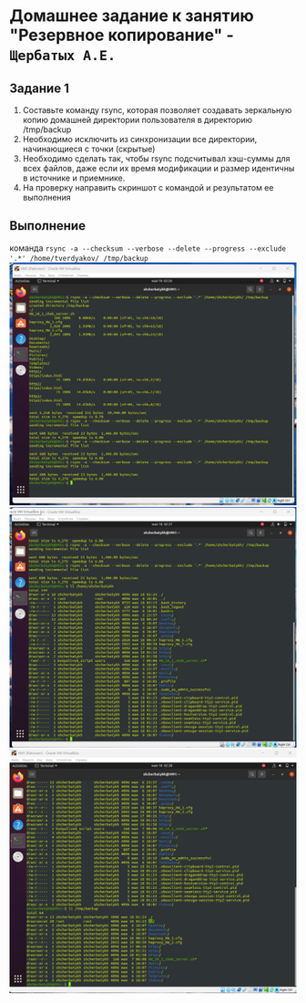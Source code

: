 # Домашнее задание к занятию "Резервное копирование" - `Щербатых А.Е.`

## Задание 1
1. Составьте команду rsync, которая позволяет создавать зеркальную копию домашней директории пользователя в директорию /tmp/backup
2. Необходимо исключить из синхронизации все директории, начинающиеся с точки (скрытые)
3. Необходимо сделать так, чтобы rsync подсчитывал хэш-суммы для всех файлов, даже если их время модификации и размер идентичны в источнике и приемнике.
4. На проверку направить скриншот с командой и результатом ее выполнения

## Выполнение
команда `rsync -a --checksum --verbose --delete --progress --exclude '.*' /home/tverdyakov/ /tmp/backup`
 ![alt text](https://github.com/Anton-Shcherbatykh/FOPS-32_8/blob/main/screenshots%20%26%20files/%D0%97%D0%B0%D0%B4%D0%B0%D0%BD%D0%B8%D0%B5%201_1.jpg)
 ![alt text](https://github.com/Anton-Shcherbatykh/FOPS-32_8/blob/main/screenshots%20%26%20files/%D0%97%D0%B0%D0%B4%D0%B0%D0%BD%D0%B8%D0%B5%201_2.jpg)
 ![alt text](https://github.com/Anton-Shcherbatykh/FOPS-32_8/blob/main/screenshots%20%26%20files/%D0%97%D0%B0%D0%B4%D0%B0%D0%BD%D0%B8%D0%B5%201_3.jpg)

